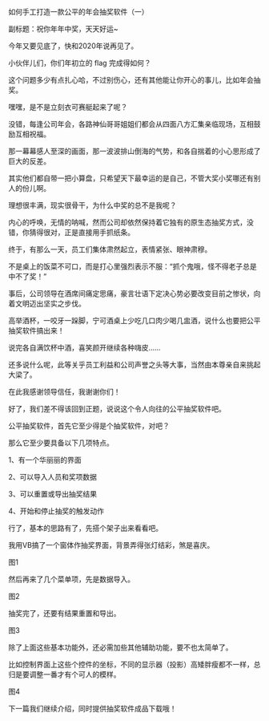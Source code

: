如何手工打造一款公平的年会抽奖软件（一）

副标题：祝你年年中奖，天天好运~



今年又要见底了，快和2020年说再见了。

小伙伴儿们，你们年初立的 flag 完成得如何？

这个问题多少有点扎心哈，不过别伤心，还有其他能让你开心的事儿，比如年会抽奖。

嘿嘿，是不是立刻衣可赛艇起来了呢？



没错，每逢公司年会，各路神仙哥哥姐姐们都会从四面八方汇集亲临现场，互相鼓励互相祝福。

那一幕幕感人至深的画面，那一波波排山倒海的气势，和各自揣着的小心思形成了巨大的反差。

其实他们都自带一把小算盘，只希望天下最幸运的是自己，不管大奖小奖哪还有别人的份儿啊。

理想很丰满，现实很骨干，为什么中奖的总不是我呢？

内心的呼唤，无情的呐喊，然而公司却依然保持着它独有的原生态抽奖方式，没错，你猜得很对，正是直接用手抓纸条。



终于，有那么一天，员工们集体肃然起立，表情紧张、眼神肃穆。

不是桌上的饭菜不可口，而是打心里强烈表示不服：“抓个鬼哦，怪不得老子总是中不了奖！”

事后，公司领导在酒席间痛定思痛，豪言壮语下定决心势必要改变目前之惨状，向着文明迈出坚实之步伐。

高举酒杯，一咬牙一跺脚，宁可酒桌上少吃几口肉少喝几盅酒，说什么也要把公平抽奖软件搞出来！

说完各自满饮杯中酒，喜笑颜开继续各种嗨皮......

还多说什么呢，此等关乎员工利益和公司声誉之头等大事，当然由本尊亲自来挑起大梁了。

在此我感谢领导信任，我谢谢你们！





好了，我们差不得该回到正题，说说这个令人向往的公平抽奖软件吧。

公平抽奖软件，首先它至少得是个抽奖软件，对吧？

那么它至少要具备以下几项特点。

1、有一个华丽丽的界面

2、可以导入人员和奖项数据

3、可以重置或导出抽奖结果

4、开始和停止抽奖的触发动作



行了，基本的思路有了，先搭个架子出来看看吧。

我用VB搞了一个窗体作抽奖界面，背景弄得张灯结彩，煞是喜庆。

图1



然后再来了几个菜单项，先是数据导入。

图2



抽奖完了，还要有结果重置和导出。

图3



除了上面这些基本功能外，还必需加些其他辅助功能，要不也太简单了。

比如控制界面上这些个控件的坐标，不同的显示器（投影）高矮胖瘦都不一样，总归是要调整一番才有个可人的模样。

图4











下一篇我们继续介绍，同时提供抽奖软件成品下载哦！

